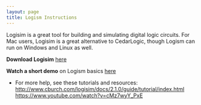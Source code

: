 ```yaml
---
layout: page
title: Logism Instructions 
---
```


Logisim is a great tool for building and simulating digital logic circuits. For Mac users, Logisim is a great alternative to CedarLogic, though Logism can run on Windows and Linux as well. 


**Download Logisim** [here](https://sourceforge.net/projects/circuit/)

**Watch a short demo** on Logism basics [here](https://youtu.be/rQOv0h-4TEo) 

- For more help, see these tutorials and resources: 
http://www.cburch.com/logisim/docs/2.1.0/guide/tutorial/index.html
https://www.youtube.com/watch?v=cMz7wyY_PxE


